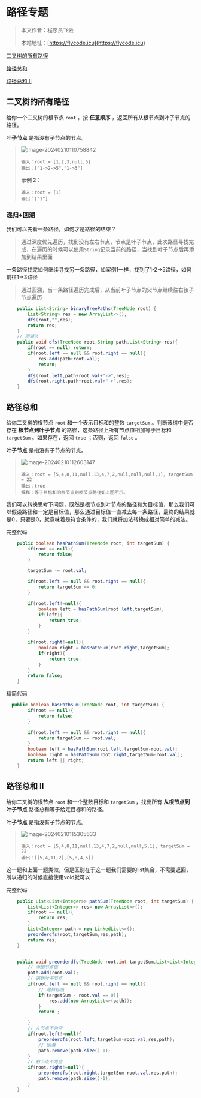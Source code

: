 # 路径专题
> 本文作者：程序员飞云
>
> 本站地址：[https://flycode.icu](https://flycode.icu)

[二叉树的所有路径](https://leetcode.cn/problems/binary-tree-paths/)

[路径总和](https://leetcode.cn/problems/path-sum/)

[路径总和 II](https://leetcode.cn/problems/path-sum-ii/)



## 二叉树的所有路径

给你一个二叉树的根节点 `root` ，按 **任意顺序** ，返回所有从根节点到叶子节点的路径。

**叶子节点** 是指没有子节点的节点。

>![image-20240210110758842](http://cdn.flycode.icu/codeCenterImg/image-20240210110758842.png)
>
>```
>输入：root = [1,2,3,null,5]
>输出：["1->2->5","1->3"]
>```
>
>**示例 2：**
>
>```
>输入：root = [1]
>输出：["1"]
>```



### 递归+回溯

我们可以先看一条路径，如何才是路径的结束？

> 通过深度优先遍历，找到没有左右节点，节点是叶子节点，此次路径寻找完成，在遍历的时候可以使用`String`记录当前的路径，当找到叶子节点后再添加到结果里面

一条路径找完如何继续寻找另一条路径，如案例1一样，找到了1-2->5路径，如何前往1->3路径

> 通过回溯，当一条路径遍历完成后，从当前叶子节点的父节点继续往右孩子节点遍历

```java
    public List<String> binaryTreePaths(TreeNode root) {
        List<String> res = new ArrayList<>();
        dfs(root,"",res);
        return res;
    }
	// 回溯法
    public void dfs(TreeNode root,String path,List<String> res){
        if(root == null) return;
        if(root.left == null && root.right == null){
            res.add(path+root.val);
            return;
        }
        dfs(root.left,path+root.val+"->",res);
        dfs(root.right,path+root.val+"->",res);
    } 
```



## 路径总和

给你二叉树的根节点 `root` 和一个表示目标和的整数 `targetSum` 。判断该树中是否存在 **根节点到叶子节点** 的路径，这条路径上所有节点值相加等于目标和 `targetSum` 。如果存在，返回 `true` ；否则，返回 `false` 。

**叶子节点** 是指没有子节点的节点。

 >
 >
 >![image-20240210112603147](http://cdn.flycode.icu/codeCenterImg/image-20240210112603147.png)
 >
 >```
 >输入：root = [5,4,8,11,null,13,4,7,2,null,null,null,1], targetSum = 22
 >输出：true
 >解释：等于目标和的根节点到叶节点路径如上图所示。
 >```

我们可以转换思考下问题，既然是根节点到叶节点的路径和为目标值，那么我们可以假设路径和一定是目标值，那么通过目标值一直减去每一条路径，最终的结果就是0，只要是0，就意味着是符合条件的，我们就将加法转换成相对简单的减法。

完整代码

```java
    public boolean hasPathSum(TreeNode root, int targetSum) {
        if(root == null){
            return false;
        }

        targetSum -= root.val;

        if(root.left == null && root.right == null){
            return targetSum == 0;
        }

        if(root.left!=null){
            boolean left = hasPathSum(root.left,targetSum);
            if(left){
                return true;
            }
        }

        if(root.right!=null){
            boolean right = hasPathSum(root.right,targetSum);
            if(right){
                return true;
            }
        }
        return false;
    }
```

精简代码

```java
  public boolean hasPathSum(TreeNode root, int targetSum) {
        if(root == null){
            return false;
        }

        if(root.left == null && root.right == null){
            return targetSum == root.val;
        }
        boolean left = hasPathSum(root.left,targetSum-root.val);
        boolean right = hasPathSum(root.right,targetSum-root.val);
        return left || right;
    }
```





## 路径总和 II

给你二叉树的根节点 `root` 和一个整数目标和 `targetSum` ，找出所有 **从根节点到叶子节点** 路径总和等于给定目标和的路径。

**叶子节点** 是指没有子节点的节点。

 >![image-20240210115305633](http://cdn.flycode.icu/codeCenterImg/image-20240210115305633.png)
 >
 >```
 >输入：root = [5,4,8,11,null,13,4,7,2,null,null,5,1], targetSum = 22
 >输出：[[5,4,11,2],[5,8,4,5]]
 >```

这一题和上面一题类似，但是区别在于这一题我们需要的list集合，不需要返回，所以递归的时候直接使用void就可以



完整代码

```java
    public List<List<Integer>> pathSum(TreeNode root, int targetSum) {
        List<List<Integer>> res= new ArrayList<>();
        if(root == null){
            return res;
        }
        List<Integer> path = new LinkedList<>();
        preorderdfs(root,targetSum,res,path);
        return res;
    }


    public void preorderdfs(TreeNode root,int targetSum,List<List<Integer>> res,List<Integer> path ){
        // 添加节点值
        path.add(root.val);
        // 遇到叶子节点
        if(root.left == null && root.right == null){
            // 是目标值
            if(targetSum - root.val == 0){
                res.add(new ArrayList<>(path));
            }
            return ;

        }
        // 左节点不为空
        if(root.left!=null){
            preorderdfs(root.left,targetSum-root.val,res,path);
            // 回溯
            path.remove(path.size()-1);
        }
        // 右节点不为空
        if(root.right!=null){
            preorderdfs(root.right,targetSum-root.val,res,path);
            path.remove(path.size()-1);
        }
    }
```


